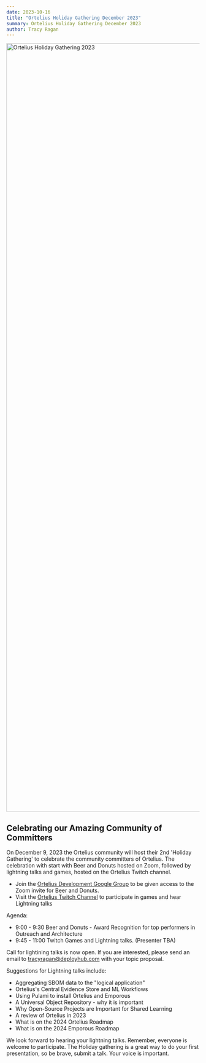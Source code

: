 ```yaml
---
date: 2023-10-16
title: "Ortelius Holiday Gathering December 2023"
summary: Ortelius Holiday Gathering December 2023
author: Tracy Ragan
---
```


<div class="col-center">
<img src="/images/ortelius-holiday-gathering-12-2023.png" alt="Ortelius Holiday Gathering 2023" height="2000px" width="1000px" />
</div>
<p></p>

## Celebrating our Amazing Community of Committers

On December 9, 2023 the Ortelius community will host their 2nd 'Holiday Gathering' to celebrate the community committers of Ortelius. The celebration with start with Beer and Donuts hosted on Zoom, followed by lightning talks and games, hosted on the Ortelius Twitch channel.

- Join the [Ortelius Development Google Group](https://groups.google.com/g/ortelius-dev) to be given access to the Zoom invite for Beer and Donuts.
- Visit the [Ortelius Twitch Channel](https://www.twitch.tv/orteliusos) to participate in games and hear Lightning talks

Agenda:
- 9:00 - 9:30 Beer and Donuts - Award Recognition for top performers in Outreach and Architecture
- 9:45 - 11:00 Twitch Games and Lightning talks. (Presenter TBA)

Call for lightining talks is now open. If you are interested, please send an email to tracyragan@deployhub.com with your topic proposal. 

Suggestions for Lightning talks include:

- Aggregating SBOM data to the "logical application"
- Ortelius's Central Evidence Store and ML Workflows
- Using Pulami to install Ortelius and Emporous
- A Universal Object Repository - why it is important
- Why Open-Source Projects are Important for Shared Learning
- A review of Ortelius in 2023
- What is on the 2024 Ortelius Roadmap
- What is on the 2024 Emporous Roadmap

We look forward to hearing your lightning talks. Remember, everyone is welcome to participate. The Holiday gathering is a great way to do your first presentation, so be brave, submit a talk. Your voice is important. 




